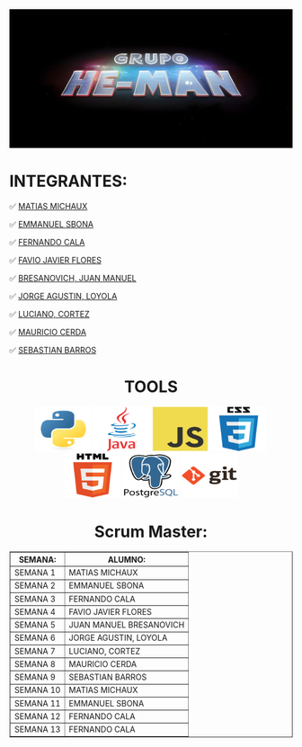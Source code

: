  <div>
    <img src="https://raw.githubusercontent.com/MatiasMichaux98/ecomercedos/master/E-Heman/front/img/fotor-ai-2023110713029.jpg" alt="">
  </div>

  <h1>INTEGRANTES:</h1>

:white_check_mark:  [MATIAS MICHAUX](https://github.com/MatiasMichaux98) <br>

:white_check_mark:  [EMMANUEL SBONA](https://github.com/Emmanuel-1985) <br>
 
:white_check_mark:  [FERNANDO CALA](https://github.com/FernandoCala) <br>

:white_check_mark:  [FAVIO JAVIER FLORES](https://github.com/fabjav) <br>

:white_check_mark:  [BRESANOVICH, JUAN MANUEL](https://github.com/1juba) <br>

:white_check_mark:  [JORGE AGUSTIN, LOYOLA](https://github.com/Jorge-Agustin-Loyola) <br>

:white_check_mark:  [LUCIANO, CORTEZ](https://github.com/Lucianoalma) <br>

:white_check_mark:  [MAURICIO CERDA](https://github.com/MauryCerda) <br>

:white_check_mark:  [SEBASTIAN BARROS](https://github.com/2022sbm) <br>


<div align="center" class="contenedor-imagenes">
   <h1 >TOOLS</h1>
  <img src="https://github.com/devicons/devicon/blob/master/icons/python/python-original.svg"   width="100" height="80"/>
  <img src="https://github.com/devicons/devicon/blob/master/icons/java/java-original-wordmark.svg"  width="100" height="80"/>
  <img src="https://github.com/devicons/devicon/blob/master/icons/javascript/javascript-original.svg"  width="100" height="80"/>
  <img src="https://github.com/devicons/devicon/blob/master/icons/css3/css3-original-wordmark.svg " width="100" height="80"/>
  <img src="https://github.com/devicons/devicon/blob/master/icons/html5/html5-original-wordmark.svg"  width="100" height="80"/>
  <img src="https://github.com/devicons/devicon/blob/master/icons/postgresql/postgresql-original-wordmark.svg"  width="100" height="80"/>
  <img src="https://github.com/devicons/devicon/blob/master/icons/git/git-original-wordmark.svg"  width="100" height="80"/>
</div>


<div align= "center">
  <h1>Scrum Master:</h1> 
  <table border="1">
    <tr>
      <th>SEMANA:</th>
      <th>ALUMNO:</th>
    </tr>
    <tr>
      <td>SEMANA 1</td>
      <td>MATIAS MICHAUX</td>
    </tr>
    <tr>
      <td>SEMANA 2</td>
      <td>EMMANUEL SBONA</td>
    </tr>
    <tr>
      <td>SEMANA 3</td>
      <td>FERNANDO CALA</td>
    </tr>
    <tr>
      <td>SEMANA 4</td>
      <td>FAVIO JAVIER FLORES</td>
    </tr>
    <tr>
      <td>SEMANA 5</td>
      <td> JUAN MANUEL BRESANOVICH</td>
    </tr>
    <tr>
      <td>SEMANA 6</td>
      <td>JORGE AGUSTIN, LOYOLA</td>
    </tr>
    <tr>
      <td>SEMANA 7</td>
      <td>LUCIANO, CORTEZ</td>
    </tr>
    <tr>
      <td>SEMANA 8</td>
      <td>MAURICIO CERDA</td>
    </tr>
    <tr>
      <td>SEMANA 9</td>
      <td>SEBASTIAN BARROS</td>
    </tr>
     <tr>
      <td>SEMANA 10</td>
      <td>MATIAS MICHAUX</td>
    </tr>
     <tr>
      <td>SEMANA 11</td>
      <td>EMMANUEL SBONA</td>
    </tr>
     <tr>
      <td>SEMANA 12</td>
      <td>FERNANDO CALA</td>
    </tr>
     <tr>
      <td>SEMANA 13</td>
      <td>FERNANDO CALA</td>
    </tr>
  </table>
</div>
